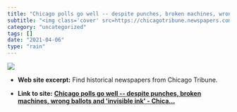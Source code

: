 ```yaml
---
title: "Chicago polls go well -- despite punches, broken machines, wrong ballots and 'invisible ink' - Chica..."
subtitle: "<img class='cover' src=https://chicagotribune.newspapers.com/i/papergroup-fsnp.png>"
category: "uncategorized"
tags: []
date: "2021-04-06"
type: "rain"
---
```

<img class="cover" src=https://chicagotribune.newspapers.com/i/papergroup-fsnp.png>



* **Web site excerpt:** Find historical newspapers from Chicago Tribune.

* **Link to site:** **[Chicago polls go well -- despite punches, broken machines, wrong ballots and 'invisible ink' - Chica...](http://archives.chicagotribune.com/2008/feb/06/local/chi-vote_06feb06)**